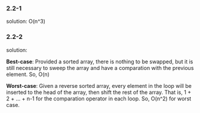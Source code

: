 ### 2.2-1

solution: O(n^3)

### 2.2-2

solution: 

**Best-case**: Provided a sorted array, there is nothing to be swapped, but it is still necessary to sweep the array and have a comparation with the previous element. So, O(n)

**Worst-case**: Given a reverse sorted array, every element in the loop will be inserted to the head of the array, then shift the rest of the array. That is, 1 + 2 + ... + n-1 for the comparation operator in each loop. So, O(n^2) for worst case.
